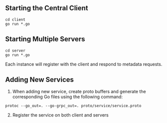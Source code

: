 ## Starting the Central Client

```
cd client
go run *.go
```

## Starting Multiple Servers

```
cd server
go run *.go
```

Each instance will register with the client and respond to metadata requests.


## Adding New Services

1. When adding new service, create proto buffers and generate the corresponding Go files using the following command:
```
protoc --go_out=. --go-grpc_out=. proto/service/service.proto
```

2. Register the service on both client and servers